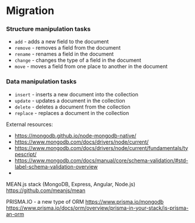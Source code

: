 
# Migration


### Structure manipulation tasks
- `add` - adds a new field to the document
- `remove` - removes a field from the document
- `rename` - renames a field in the document
- `change` - changes the type of a field in the document
- `move` - moves a field from one place to another in the document

### Data manipulation tasks
- `insert` - inserts a new document into the collection
- `update` - updates a document in the collection
- `delete` - deletes a document from the collection
- `replace` - replaces a document in the collection


External resources:
- https://mongodb.github.io/node-mongodb-native/
- https://www.mongodb.com/docs/drivers/node/current/
- https://www.mongodb.com/docs/drivers/node/current/fundamentals/typescript/
- https://www.mongodb.com/docs/manual/core/schema-validation/#std-label-schema-validation-overview
- 

MEAN.js stack (MongoDB, Express, Angular, Node.js) https://github.com/meanjs/mean

PRISMA.IO - a new type of ORM https://www.prisma.io/mongodb https://www.prisma.io/docs/orm/overview/prisma-in-your-stack/is-prisma-an-orm
